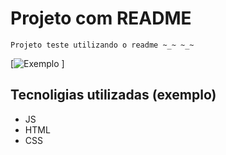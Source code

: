 # Projeto com README
    Projeto teste utilizando o readme ~_~ ~_~

[<img src="tela.gif" alt="Exemplo">  ]

## Tecnoligias utilizadas (exemplo)

- JS 
- HTML
- CSS

